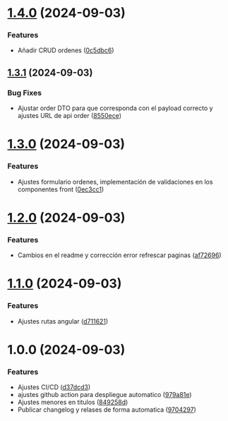 # [1.4.0](https://github.com/zluis1992/Ecommerce-Front/compare/v1.3.1...v1.4.0) (2024-09-03)


### Features

* Añadir CRUD ordenes ([0c5dbc6](https://github.com/zluis1992/Ecommerce-Front/commit/0c5dbc654c7fe965c0004d53de0ea9a2814cf8ce))

## [1.3.1](https://github.com/zluis1992/Ecommerce-Front/compare/v1.3.0...v1.3.1) (2024-09-03)


### Bug Fixes

* Ajustar order DTO para que corresponda con el payload correcto y ajustes URL de api order ([8550ece](https://github.com/zluis1992/Ecommerce-Front/commit/8550ece88ab2edfe5627a34d7954039a3c5d41c7))

# [1.3.0](https://github.com/zluis1992/Ecommerce-Front/compare/v1.2.0...v1.3.0) (2024-09-03)


### Features

* Ajustes formulario ordenes, implementación de validaciones en los componentes front ([0ec3cc1](https://github.com/zluis1992/Ecommerce-Front/commit/0ec3cc181465c5600e0e1e720cb691df310e9d46))

# [1.2.0](https://github.com/zluis1992/Ecommerce-Front/compare/v1.1.0...v1.2.0) (2024-09-03)


### Features

* Cambios en el readme y corrección error refrescar paginas ([af72696](https://github.com/zluis1992/Ecommerce-Front/commit/af72696c419171fe490f1b3f1779c94ed1a695b8))

# [1.1.0](https://github.com/zluis1992/Ecommerce-Front/compare/v1.0.0...v1.1.0) (2024-09-03)


### Features

* Ajustes rutas angular ([d711621](https://github.com/zluis1992/Ecommerce-Front/commit/d71162193fc12cd55df8486b35edb23134c7d3ad))

# 1.0.0 (2024-09-03)


### Features

* Ajustes CI/CD ([d37dcd3](https://github.com/zluis1992/Ecommerce-Front/commit/d37dcd355fab53efcfe667b5530ca7ff5d4d308d))
* ajustes github action para despliegue automatico ([979a81e](https://github.com/zluis1992/Ecommerce-Front/commit/979a81e557dafa9dd8e307d5285bfba903219d97))
* Ajustes menores en titulos ([849258d](https://github.com/zluis1992/Ecommerce-Front/commit/849258dc49b3915588c6c62175b815165c4d9877))
* Publicar changelog y relases de forma automatica ([9704297](https://github.com/zluis1992/Ecommerce-Front/commit/970429750f06527c9d04bb8c89079d77b76c31df))
